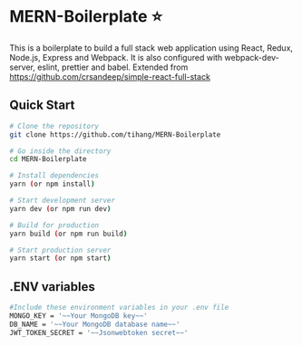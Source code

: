 # MERN-Boilerplate :star:

This is a boilerplate to build a full stack web application using React, Redux, Node.js, Express and Webpack. It is also configured with webpack-dev-server, eslint, prettier and babel.
Extended from https://github.com/crsandeep/simple-react-full-stack

## Quick Start

```bash
# Clone the repository
git clone https://github.com/tihang/MERN-Boilerplate

# Go inside the directory
cd MERN-Boilerplate

# Install dependencies
yarn (or npm install)

# Start development server
yarn dev (or npm run dev)

# Build for production
yarn build (or npm run build)

# Start production server
yarn start (or npm start)
```

## .ENV variables

```bash
#Include these environment variables in your .env file
MONGO_KEY = '~~Your MongoDB key~~'
DB_NAME = '~~Your MongoDB database name~~'
JWT_TOKEN_SECRET = '~~Jsonwebtoken secret~~'
```
